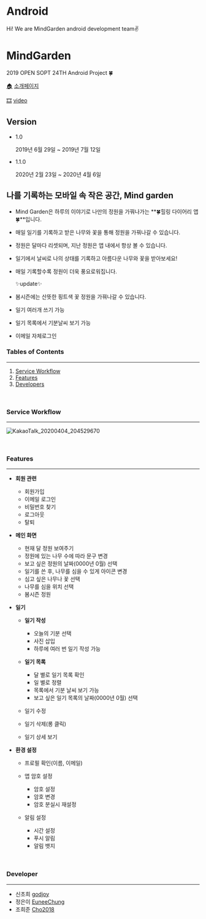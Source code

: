# Android
Hi! We are MindGarden android development team✌️



# MindGarden 

2019 OPEN SOPT 24TH Android Project 🍀

[🏠](https://www.mindgarden11.net/) [소개페이지](https://www.mindgarden11.net/)

[🎞](https://youtu.be/debMDLCi3vc) [video](https://youtu.be/debMDLCi3vc)

## Version

- 1.0

  2019년 6월 29일 ~ 2019년 7월 12일

- 1.1.0 

  2020년 2월 23일 ~ 2020년 4월 6일

## 나를 기록하는 모바일 속 작은 공간, Mind garden

- Mind Garden은 하루의 이야기로 나만의 정원을 가꿔나가는 **🍀힐링 다이어리 앱🍀**입니다.

- 매일 일기를 기록하고 받은 나무와 꽃을 통해 정원을 가꿔나갈 수 있습니다.

- 정원은 달마다 리셋되며, 지난 정원은 앱 내에서 항상 볼 수 있습니다.

- 일기에서 날씨로 나의 상태를 기록하고 아름다운 나무와 꽃을 받아보세요!

- 매일 기록할수록 정원이 더욱 풍요로워집니다. 

  

  ✨update✨

- 봄시즌에는 산뜻한 핑트색 꽃 정원을 가꿔나갈 수 있습니다.

- 일기 여러개 쓰기 가능

- 일기 목록에서 기분날씨 보기 가능

- 이메일 자체로그인

  

### Tables of Contents
------

1. [Service Workflow](#service)
2. [Features](#features)
3. [Developers](developers)
</br>




<a name="service"></a>

### Service Workflow
------

![KakaoTalk_20200404_204529670](https://user-images.githubusercontent.com/51378843/78564809-f704db80-7857-11ea-80bd-4a1985085b11.jpg)


</br>
<a name="features"></a>

### Features

------

- **회원 관련**
  - 회원가입
  - 이메일 로그인
  - 비밀번호 찾기
  - 로그아웃 
  - 탈퇴
  
- **메인 화면**
  - 현재 달 정원 보여주기
  - 정원에 있는 나무 수에 따라 문구 변경
  - 보고 싶은 정원의 날짜(0000년 0월) 선택
  - 일기를 쓴 후, 나무를 심을 수 있게 아이콘 변경
  - 심고 싶은 나무나 꽃 선택
  - 나무를 심을 위치 선택
  - 봄시즌 정원

- **일기**

  - **일기 작성**
    - 오늘의 기분 선택
    - 사진 삽입
    - 하루에 여러 번 일기 작성 가능
    
  - **일기 목록**
    - 달 별로 일기 목록 확인
    - 일 별로 정렬
    - 목록에서 기분 날씨 보기 가능
    - 보고 싶은 일기 목록의 날짜(0000년 0월) 선택
    
  - 일기 수정
  - 일기 삭제(롱 클릭)
  - 일기 상세 보기

- **환경 설정**

  - 프로필 확인(이름, 이메일)

  - 앱 암호 설정 
    - 암호 설정
    - 암호 변경
    - 암호 분실시 재설정
  - 알림 설정
    - 시간 설정
    - 푸시 알림
    - 알림 뱃지
</br>



<a name="developers"></a>

### Developer
------

- 신초희  [godjoy](https://github.com/godjoy)
- 정은이 [EuneeChung](https://github.com/EuneeChung)
- 조희준 [Cho2018](https://github.com/Cho2018)
